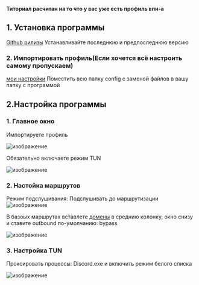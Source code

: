 **Титориал расчитан на то что у вас уже есть профиль впн-а**
## 1. Установка программы
[Github рилизы](https://github.com/Matsuridayo/nekoray/releases)
Устанавливайте последнюю и предпоследнюю версию
### 2. Импортировать профиль(Если хочется всё настроить самому пропускаем)
[мои настройки](https://github.com/matt14509/vless_tutor/tree/main/client_tutor/config)
Поместить всю папку config с заменой файлов в вашу папку с программой
## 2.Настройка программы
### 1. Главное окно
Импортируете профиль

![изображение](https://github.com/user-attachments/assets/cb536167-1b3c-4e4d-b0f9-73dd20e75e94)

Обязательно включаете режим TUN

![изображение](https://github.com/user-attachments/assets/b622b46f-88a3-4785-b095-c53035b13ba7)

### 2. Настойка маршрутов

Режим подслушивания: Подслушивать до маршрутизации
![изображение](https://github.com/user-attachments/assets/00252986-4077-436e-b064-3f2a39af5698)


В базоых маршрутах вставлете [домены](https://github.com/matt14509/vless_tutor/blob/main/client_tutor/proxy_domains.txt) в среднию колонку, окно снизу
и ставите outbound по-умолчанию: bypass

![изображение](https://github.com/user-attachments/assets/3b0c34d4-9756-4d9a-bf65-242c3d391baa)


### 3. Настройка TUN

Проксировать процессы: Discord.exe и включить режим белого списка

![изображение](https://github.com/user-attachments/assets/9823a4c7-6254-48d5-b3ca-d34af1679eee)
